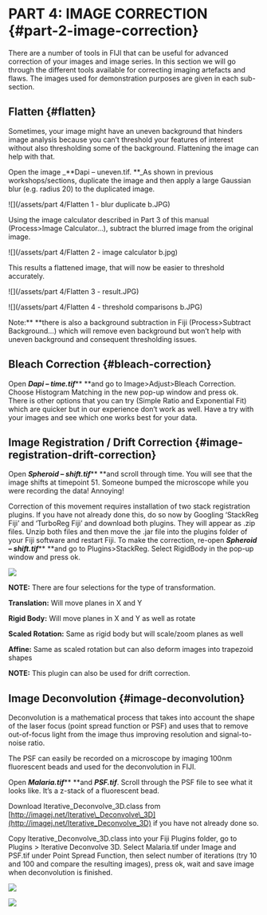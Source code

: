 # PART 4: IMAGE CORRECTION {#part-2-image-correction}

There are a number of tools in FIJI that can be useful for advanced correction of your images and image series. In this section we will go through the different tools available for correcting imaging artefacts and flaws. The images used for demonstration purposes are given in each sub-section.

## Flatten {#flatten}

Sometimes, your image might have an uneven background that hinders image analysis because you can’t threshold your features of interest without also thresholding some of the background. Flattening the image can help with that.

Open the image \_**Dapi – uneven.tif. **\_As shown in previous workshops/sections, duplicate the image and then apply a large Gaussian blur \(e.g. radius 20\) to the duplicated image.

![](/assets/part 4/Flatten 1 - blur duplicate b.JPG)

Using the image calculator described in Part 3 of this manual \(Process&gt;Image Calculator…\), subtract the blurred image from the original image.

![](/assets/part 4/Flatten 2 - image calculator b.jpg)

This results a flattened image, that will now be easier to threshold accurately.

![](/assets/part 4/Flatten 3 - result.JPG)

![](/assets/part 4/Flatten 4 - threshold comparisons b.JPG)

Note:** **there is also a background subtraction in Fiji \(Process&gt;Subtract Background…\) which will remove even background but won’t help with uneven background and consequent thresholding issues.

## Bleach Correction {#bleach-correction}

Open _**Dapi – time.tif**_** **and go to Image&gt;Adjust&gt;Bleach Correction. Choose Histogram Matching in the new pop-up window and press ok. There is other options that you can try \(Simple Ratio and Exponential Fit\) which are quicker but in our experience don’t work as well. Have a try with your images and see which one works best for your data.

## Image Registration / Drift Correction {#image-registration-drift-correction}

Open _**Spheroid – shift.tif**_** **and scroll through time. You will see that the image shifts at timepoint 51. Someone bumped the microscope while you were recording the data! Annoying!

Correction of this movement requires installation of two stack registration plugins. If you have not already done this, do so now by Googling ‘StackReg Fiji’ and ‘TurboReg Fiji’ and download both plugins. They will appear as .zip files. Unzip both files and then move the .jar file into the plugins folder of your Fiji software and restart Fiji. To make the correction, re-open _**Spheroid – shift.tif**_** **and go to Plugins&gt;StackReg. Select RigidBody in the pop-up window and press ok.

![](/assets/part2/drift_correction.jpg)

**NOTE:** There are four selections for the type of transformation.

**Translation:** Will move planes in X and Y

**Rigid Body:** Will move planes in X and Y as well as rotate

**Scaled Rotation:** Same as rigid body but will scale/zoom planes as well

**Affine:** Same as scaled rotation but can also deform images into trapezoid shapes

**NOTE:** This plugin can also be used for drift correction.

## Image Deconvolution {#image-deconvolution}

Deconvolution is a mathematical process that takes into account the shape of the laser focus \(point spread function or PSF\) and uses that to remove out-of-focus light from the image thus improving resolution and signal-to-noise ratio.

The PSF can easily be recorded on a microscope by imaging 100nm fluorescent beads and used for the deconvolution in FIJI.

Open _**Malaria.tif**_** **and _**PSF.tif**_. Scroll through the PSF file to see what it looks like. It’s a z-stack of a fluorescent bead.

Download Iterative\_Deconvolve\_3D.class from [http://imagej.net/Iterative\_Deconvolve\_3D](http://imagej.net/Iterative_Deconvolve_3D) if you have not already done so.

Copy Iterative\_Deconvolve\_3D.class into your Fiji Plugins folder, go to Plugins &gt; Iterative Deconvolve 3D. Select Malaria.tif under Image and PSF.tif under Point Spread Function, then select number of iterations \(try 10 and 100 and compare the resulting images\), press ok, wait and save image when deconvolution is finished.

![](/assets/part2/deconvolution_options.jpg)

![](/assets/part2/deconvolution.jpg)

